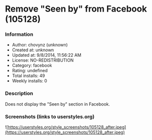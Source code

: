 # Remove "Seen by" from Facebook (105128)

### Information
- Author: chovynz (unknown)
- Created at: unknown
- Updated at: 9/8/2014, 11:56:22 AM
- License: NO-REDISTRIBUTION
- Category: facebook
- Rating: undefined
- Total installs: 49
- Weekly installs: 0


### Description
Does not display the "Seen by" section in Facebook.


### Screenshots (links to userstyles.org)
![https://userstyles.org/style_screenshots/105128_after.jpeg](https://userstyles.org/style_screenshots/105128_after.jpeg)


